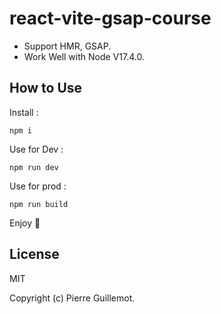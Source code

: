 # react-vite-gsap-course

- Support HMR, GSAP.
- Work Well with Node V17.4.0.


## How to Use

Install :

```
npm i
```

Use for Dev :

```
npm run dev
```

Use for prod :

```
npm run build
```

Enjoy 👋


## License

MIT

Copyright (c) Pierre Guillemot.